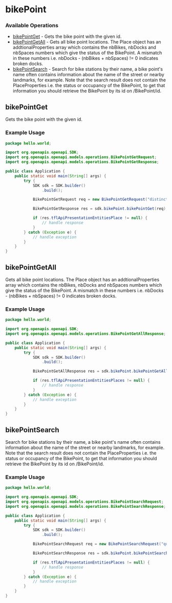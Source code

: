 # bikePoint

### Available Operations

* [bikePointGet](#bikepointget) - Gets the bike point with the given id.
* [bikePointGetAll](#bikepointgetall) - Gets all bike point locations. The Place object has an addtionalProperties array which contains the nbBikes, nbDocks and nbSpaces
            numbers which give the status of the BikePoint. A mismatch in these numbers i.e. nbDocks - (nbBikes + nbSpaces) != 0 indicates broken docks.
* [bikePointSearch](#bikepointsearch) - Search for bike stations by their name, a bike point's name often contains information about the name of the street
            or nearby landmarks, for example. Note that the search result does not contain the PlaceProperties i.e. the status
            or occupancy of the BikePoint, to get that information you should retrieve the BikePoint by its id on /BikePoint/id.

## bikePointGet

Gets the bike point with the given id.

### Example Usage

```java
package hello.world;

import org.openapis.openapi.SDK;
import org.openapis.openapi.models.operations.BikePointGetRequest;
import org.openapis.openapi.models.operations.BikePointGetResponse;

public class Application {
    public static void main(String[] args) {
        try {
            SDK sdk = SDK.builder()
                .build();

            BikePointGetRequest req = new BikePointGetRequest("distinctio");            

            BikePointGetResponse res = sdk.bikePoint.bikePointGet(req);

            if (res.tflApiPresentationEntitiesPlace != null) {
                // handle response
            }
        } catch (Exception e) {
            // handle exception
        }
    }
}
```

## bikePointGetAll

Gets all bike point locations. The Place object has an addtionalProperties array which contains the nbBikes, nbDocks and nbSpaces
            numbers which give the status of the BikePoint. A mismatch in these numbers i.e. nbDocks - (nbBikes + nbSpaces) != 0 indicates broken docks.

### Example Usage

```java
package hello.world;

import org.openapis.openapi.SDK;
import org.openapis.openapi.models.operations.BikePointGetAllResponse;

public class Application {
    public static void main(String[] args) {
        try {
            SDK sdk = SDK.builder()
                .build();

            BikePointGetAllResponse res = sdk.bikePoint.bikePointGetAll();

            if (res.tflApiPresentationEntitiesPlaces != null) {
                // handle response
            }
        } catch (Exception e) {
            // handle exception
        }
    }
}
```

## bikePointSearch

Search for bike stations by their name, a bike point's name often contains information about the name of the street
            or nearby landmarks, for example. Note that the search result does not contain the PlaceProperties i.e. the status
            or occupancy of the BikePoint, to get that information you should retrieve the BikePoint by its id on /BikePoint/id.

### Example Usage

```java
package hello.world;

import org.openapis.openapi.SDK;
import org.openapis.openapi.models.operations.BikePointSearchRequest;
import org.openapis.openapi.models.operations.BikePointSearchResponse;

public class Application {
    public static void main(String[] args) {
        try {
            SDK sdk = SDK.builder()
                .build();

            BikePointSearchRequest req = new BikePointSearchRequest("quibusdam");            

            BikePointSearchResponse res = sdk.bikePoint.bikePointSearch(req);

            if (res.tflApiPresentationEntitiesPlaces != null) {
                // handle response
            }
        } catch (Exception e) {
            // handle exception
        }
    }
}
```
